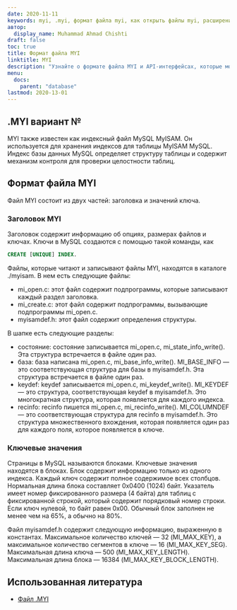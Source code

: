 ```yaml
---
date: 2020-11-11
keywords: myi, .myi, формат файла myi, как открыть файлы myi, расширение .myi, расширение myi
автор:
  display_name: Muhammad Ahmad Chishti
draft: false
toc: true
title: Формат файла MYI
linktitle: MYI
description: "Узнайте о формате файла MYI и API-интерфейсах, которые могут создавать и открывать файлы MYI."
menu:
  docs:
    parent: "database"
lastmod: 2020-13-01
---
```


## .MYI вариант № ##

MYI также известен как индексный файл MySQL MyISAM. Он используется для хранения индексов для таблицы MyISAM MySQL. Индекс базы данных MySQL определяет структуру таблицы и содержит механизм контроля для проверки целостности таблиц.

## Формат файла MYI ##

Файл MYI состоит из двух частей: заголовка и значений ключа.

### Заголовок MYI ###

Заголовок содержит информацию об опциях, размерах файлов и ключах. Ключи в MySQL создаются с помощью такой команды, как

```sql
CREATE [UNIQUE] INDEX.
```

Файлы, которые читают и записывают файлы MYI, находятся в каталоге ./myisam. В нем есть следующие файлы:

- mi_open.c: этот файл содержит подпрограммы, которые записывают каждый раздел заголовка.
- mi_create.c: этот файл содержит подпрограммы, вызывающие подпрограммы mi_open.c.
- myisamdef.h: этот файл содержит определения структуры.

В шапке есть следующие разделы:

- состояние: состояние записывается mi_open.c, mi_state_info_write(). Эта структура встречается в файле один раз.
- база: база написана mi_open.c, mi_base_info_write(). MI_BASE_INFO — это соответствующая структура для базы в myisamdef.h. Эта структура встречается в файле один раз.
- keydef: keydef записывается mi_open.c, mi_keydef_write(). MI_KEYDEF — это структура, соответствующая keydef в myisamdef.h. Это многократная структура, которая появляется для каждого индекса.
- recinfo: recinfo пишется mi_open.c, mi_recinfo_write(). MI_COLUMNDEF — это соответствующая структура для recinfo в myisamdef.h. Это структура множественного вхождения, которая появляется один раз для каждого поля, которое появляется в ключе.

### Ключевые значения ###

Страницы в MySQL называются блоками. Ключевые значения находятся в блоках. Блок содержит информацию только из одного индекса. Каждый ключ содержит полное содержимое всех столбцов. Нормальная длина блока составляет 0x0400 (1024) байт. Указатель имеет номер фиксированного размера (4 байта) для таблиц с фиксированной строкой, который содержит порядковый номер строки. Если ключ нулевой, то байт равен 0x00. Обычный блок заполнен не менее чем на 65%, а обычно на 80%.

Файл myisamdef.h содержит следующую информацию, выраженную в константах. Максимальное количество ключей — 32 (MI_MAX_KEY), а максимальное количество сегментов в ключе — 16 (MI_MAX_KEY_SEG). Максимальная длина ключа — 500 (MI_MAX_KEY_LENGTH). Максимальная длина блока — 16384 (MI_MAX_KEY_BLOCK_LENGTH).

## Использованная литература ##

- [Файл .MYI](https://dev.mysql.com/doc/internals/en/the-myi-file.html)

